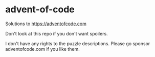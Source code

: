 # advent-of-code
Solutions to https://adventofcode.com

Don't look at this repo if you don't want spoilers.

I don't have any rights to the puzzle descriptions. Please go sponsor adventofcode.com if you like them.
